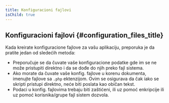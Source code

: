 ```yaml
---
title: Konfiguracioni fajlovi
isChild: true
---
```


## Konfiguracioni fajlovi {#configuration_files_title}

Kada kreirate konfiguracione fajlove za vašu aplikaciju, preporuka je da pratite jedan od sledećih metoda:

- Preporučuje se da čuvate vaše konfiguracione podatke gde im se ne može pristupiti direktno i da se dođe do njih preko fajl sistema.
- Ako morate da čuvate vaše konfig. fajlove u korenu dokumenta, imenujte fajlove sa `.php` ektenzijom. Ovim se osigurava da čak iako se skripti pristupi direktno, neće biti poslata kao običan tekst.
- Podaci u konfig. fajlovima trebaju biti zaštićeni, ili uz pomoć enkripcije ili uz pomoć korisnika/grupe fajl sistem dozvola.